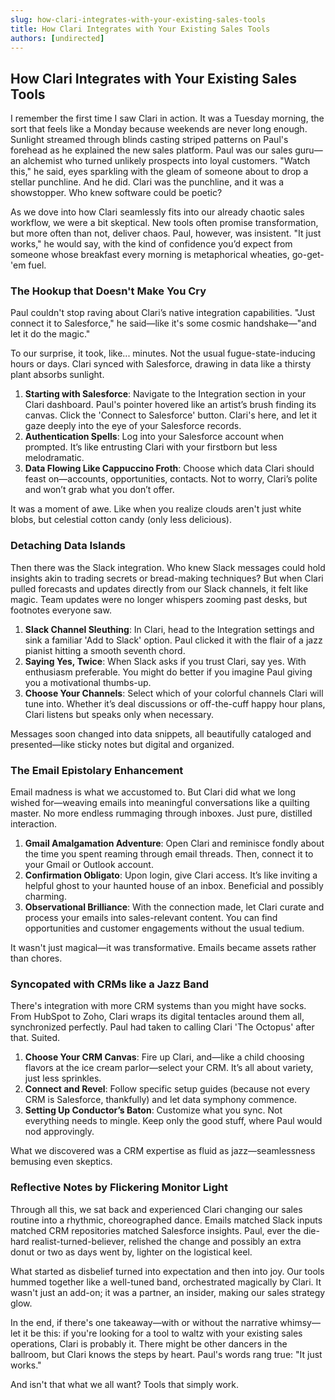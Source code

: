 ```yaml
---
slug: how-clari-integrates-with-your-existing-sales-tools
title: How Clari Integrates with Your Existing Sales Tools
authors: [undirected]
---
```



## How Clari Integrates with Your Existing Sales Tools

I remember the first time I saw Clari in action. It was a Tuesday morning, the sort that feels like a Monday because weekends are never long enough. Sunlight streamed through blinds casting striped patterns on Paul's forehead as he explained the new sales platform. Paul was our sales guru—an alchemist who turned unlikely prospects into loyal customers. "Watch this," he said, eyes sparkling with the gleam of someone about to drop a stellar punchline. And he did. Clari was the punchline, and it was a showstopper. Who knew software could be poetic?

As we dove into how Clari seamlessly fits into our already chaotic sales workflow, we were a bit skeptical. New tools often promise transformation, but more often than not, deliver chaos. Paul, however, was insistent. "It just works," he would say, with the kind of confidence you’d expect from someone whose breakfast every morning is metaphorical wheaties, go-get-'em fuel.

### The Hookup that Doesn't Make You Cry

Paul couldn't stop raving about Clari’s native integration capabilities. "Just connect it to Salesforce," he said—like it's some cosmic handshake—"and let it do the magic."

To our surprise, it took, like... minutes. Not the usual fugue-state-inducing hours or days. Clari synced with Salesforce, drawing in data like a thirsty plant absorbs sunlight.

1. **Starting with Salesforce**: Navigate to the Integration section in your Clari dashboard. Paul's pointer hovered like an artist’s brush finding its canvas. Click the 'Connect to Salesforce' button. Clari's here, and let it gaze deeply into the eye of your Salesforce records.
2. **Authentication Spells**: Log into your Salesforce account when prompted. It’s like entrusting Clari with your firstborn but less melodramatic.
3. **Data Flowing Like Cappuccino Froth**: Choose which data Clari should feast on—accounts, opportunities, contacts. Not to worry, Clari’s polite and won’t grab what you don’t offer.

It was a moment of awe. Like when you realize clouds aren't just white blobs, but celestial cotton candy (only less delicious).

### Detaching Data Islands

Then there was the Slack integration. Who knew Slack messages could hold insights akin to trading secrets or bread-making techniques? But when Clari pulled forecasts and updates directly from our Slack channels, it felt like magic. Team updates were no longer whispers zooming past desks, but footnotes everyone saw.

1. **Slack Channel Sleuthing**: In Clari, head to the Integration settings and sink a familiar 'Add to Slack' option. Paul clicked it with the flair of a jazz pianist hitting a smooth seventh chord.
2. **Saying Yes, Twice**: When Slack asks if you trust Clari, say yes. With enthusiasm preferable. You might do better if you imagine Paul giving you a motivational thumbs-up.
3. **Choose Your Channels**: Select which of your colorful channels Clari will tune into. Whether it’s deal discussions or off-the-cuff happy hour plans, Clari listens but speaks only when necessary.

Messages soon changed into data snippets, all beautifully cataloged and presented—like sticky notes but digital and organized.

### The Email Epistolary Enhancement

Email madness is what we accustomed to. But Clari did what we long wished for—weaving emails into meaningful conversations like a quilting master. No more endless rummaging through inboxes. Just pure, distilled interaction.

1. **Gmail Amalgamation Adventure**: Open Clari and reminisce fondly about the time you spent reaming through email threads. Then, connect it to your Gmail or Outlook account.
2. **Confirmation Obligato**: Upon login, give Clari access. It’s like inviting a helpful ghost to your haunted house of an inbox. Beneficial and possibly charming.
3. **Observational Brilliance**: With the connection made, let Clari curate and process your emails into sales-relevant content. You can find opportunities and customer engagements without the usual tedium.

It wasn't just magical—it was transformative. Emails became assets rather than chores.

### Syncopated with CRMs like a Jazz Band

There's integration with more CRM systems than you might have socks. From HubSpot to Zoho, Clari wraps its digital tentacles around them all, synchronized perfectly. Paul had taken to calling Clari 'The Octopus' after that. Suited.

1. **Choose Your CRM Canvas**: Fire up Clari, and—like a child choosing flavors at the ice cream parlor—select your CRM. It’s all about variety, just less sprinkles.
2. **Connect and Revel**: Follow specific setup guides (because not every CRM is Salesforce, thankfully) and let data symphony commence.
3. **Setting Up Conductor’s Baton**: Customize what you sync. Not everything needs to mingle. Keep only the good stuff, where Paul would nod approvingly.

What we discovered was a CRM expertise as fluid as jazz—seamlessness bemusing even skeptics.

### Reflective Notes by Flickering Monitor Light

Through all this, we sat back and experienced Clari changing our sales routine into a rhythmic, choreographed dance. Emails matched Slack inputs matched CRM repositories matched Salesforce insights. Paul, ever the die-hard realist-turned-believer, relished the change and possibly an extra donut or two as days went by, lighter on the logistical keel.

What started as disbelief turned into expectation and then into joy. Our tools hummed together like a well-tuned band, orchestrated magically by Clari. It wasn't just an add-on; it was a partner, an insider, making our sales strategy glow.

In the end, if there's one takeaway—with or without the narrative whimsy—let it be this: if you're looking for a tool to waltz with your existing sales operations, Clari is probably it. There might be other dancers in the ballroom, but Clari knows the steps by heart. Paul's words rang true: "It just works."

And isn't that what we all want? Tools that simply work.